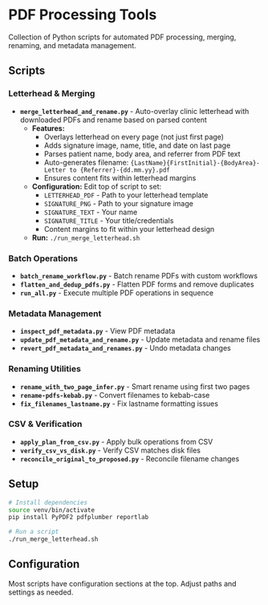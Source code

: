 # PDF Processing Tools

Collection of Python scripts for automated PDF processing, merging, renaming, and metadata management.

## Scripts

### Letterhead & Merging
- **`merge_letterhead_and_rename.py`** - Auto-overlay clinic letterhead with downloaded PDFs and rename based on parsed content
  - **Features:**
    - Overlays letterhead on every page (not just first page)
    - Adds signature image, name, title, and date on last page
    - Parses patient name, body area, and referrer from PDF text
    - Auto-generates filename: `{LastName}{FirstInitial}-{BodyArea}-Letter to {Referrer}-{dd.mm.yy}.pdf`
    - Ensures content fits within letterhead margins
  - **Configuration:** Edit top of script to set:
    - `LETTERHEAD_PDF` - Path to your letterhead template
    - `SIGNATURE_PNG` - Path to your signature image
    - `SIGNATURE_TEXT` - Your name
    - `SIGNATURE_TITLE` - Your title/credentials
    - Content margins to fit within your letterhead design
  - **Run:** `./run_merge_letterhead.sh`

### Batch Operations
- **`batch_rename_workflow.py`** - Batch rename PDFs with custom workflows
- **`flatten_and_dedup_pdfs.py`** - Flatten PDF forms and remove duplicates
- **`run_all.py`** - Execute multiple PDF operations in sequence

### Metadata Management
- **`inspect_pdf_metadata.py`** - View PDF metadata
- **`update_pdf_metadata_and_rename.py`** - Update metadata and rename files
- **`revert_pdf_metadata_and_renames.py`** - Undo metadata changes

### Renaming Utilities
- **`rename_with_two_page_infer.py`** - Smart rename using first two pages
- **`rename-pdfs-kebab.py`** - Convert filenames to kebab-case
- **`fix_filenames_lastname.py`** - Fix lastname formatting issues

### CSV & Verification
- **`apply_plan_from_csv.py`** - Apply bulk operations from CSV
- **`verify_csv_vs_disk.py`** - Verify CSV matches disk files
- **`reconcile_original_to_proposed.py`** - Reconcile filename changes

## Setup

```bash
# Install dependencies
source venv/bin/activate
pip install PyPDF2 pdfplumber reportlab

# Run a script
./run_merge_letterhead.sh
```

## Configuration

Most scripts have configuration sections at the top. Adjust paths and settings as needed.
